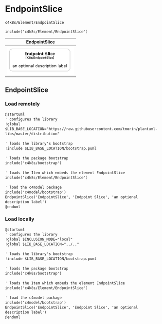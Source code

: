 # EndpointSlice


```text
c4k8s/Element/EndpointSlice
```

```text
include('c4k8s/Element/EndpointSlice')
```



| EndpointSlice |
| :---: |
| ![illustration for EndpointSlice](../../c4k8s/Element/EndpointSlice.Local.png) |




## EndpointSlice

### Load remotely
```plantuml
@startuml
' configures the library
!global $LIB_BASE_LOCATION="https://raw.githubusercontent.com/tmorin/plantuml-libs/master/distribution"

' loads the library's bootstrap
!include $LIB_BASE_LOCATION/bootstrap.puml

' loads the package bootstrap
include('c4k8s/bootstrap')

' loads the Item which embeds the element EndpointSlice
include('c4k8s/Element/EndpointSlice')

' load the c4model package
include('c4model/bootstrap')
EndpointSlice('EndpointSlice', 'Endpoint Slice', 'an optional description label')
@enduml
```

### Load locally
```plantuml
@startuml
' configures the library
!global $INCLUSION_MODE="local"
!global $LIB_BASE_LOCATION="../.."

' loads the library's bootstrap
!include $LIB_BASE_LOCATION/bootstrap.puml

' loads the package bootstrap
include('c4k8s/bootstrap')

' loads the Item which embeds the element EndpointSlice
include('c4k8s/Element/EndpointSlice')

' load the c4model package
include('c4model/bootstrap')
EndpointSlice('EndpointSlice', 'Endpoint Slice', 'an optional description label')
@enduml
```

